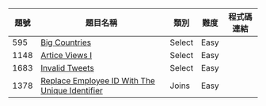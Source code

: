 | 題號 | 題目名稱                             | 類別   | 難度  | 程式碼連結                                     |
|------|--------------------------------------|--------|--------|------------------------------------------------|
| 595 | [Big Countries](https://leetcode.com/problems/big-countries) | Select | Easy |  | [Code](./select/0595_big_countries.sql) |
| 1148 | [Artice Views I](https://leetcode.com/problems/artice-views-i) | Select | Easy |  | [Code](./select/1148_artice_views_i.sql) |
| 1683 | [Invalid Tweets](https://leetcode.com/problems/invalid-tweets) | Select | Easy |  | [Code](./select/1683_invalid_tweets.sql) |
| 1378 | [Replace Employee ID With The Unique Identifier](https://leetcode.com/problems/replace-employee-id-with-the-unique-identifier) | Joins | Easy |  | [Code](./joins/1378_replace_employee_id_with_the_unique_identifier.sql) |
